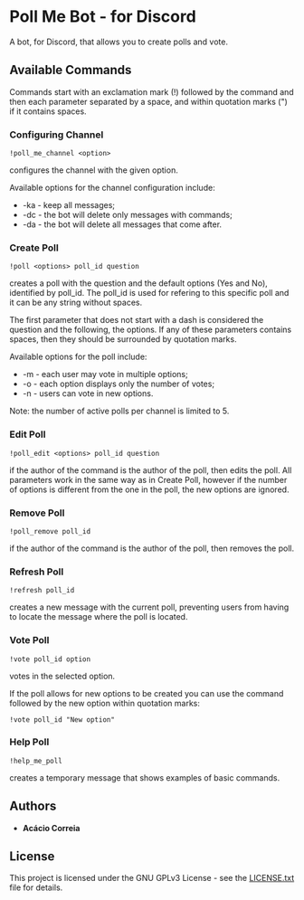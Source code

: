 # Poll Me Bot - for Discord

A bot, for Discord, that allows you to create polls and vote.

## Available Commands

Commands start with an exclamation mark (!) followed by the command and then each parameter separated by a space, and within quotation marks (") if it contains spaces.

### Configuring Channel

```
!poll_me_channel <option>
```
configures the channel with the given option.

Available options for the channel configuration include:
* -ka - keep all messages;
* -dc - the bot will delete only messages with commands;
* -da - the bot will delete all messages that come after.

### Create Poll

```
!poll <options> poll_id question
```
creates a poll with the question and the default options (Yes and No), identified by poll_id.
The poll_id is used for refering to this specific poll and it can be any string without spaces.

The first parameter that does not start with a dash is considered the question and the following, the options.
If any of these parameters contains spaces, then they should be surrounded by quotation marks.

Available options for the poll include:
* -m - each user may vote in multiple options;
* -o - each option displays only the number of votes;
* -n - users can vote in new options.

Note: the number of active polls per channel is limited to 5.

### Edit Poll

```
!poll_edit <options> poll_id question
```
if the author of the command is the author of the poll, then edits the poll.
All parameters work in the same way as in Create Poll, however if the number of options is different from the one in the poll, the new options are ignored.

### Remove Poll

```
!poll_remove poll_id
```
if the author of the command is the author of the poll, then removes the poll.


### Refresh Poll

```
!refresh poll_id
```
creates a new message with the current poll, preventing users from having to locate the message where the poll is located.

### Vote Poll

```
!vote poll_id option
```
votes in the selected option.

If the poll allows for new options to be created you can use the command followed by the new option within quotation marks:
```
!vote poll_id "New option"
```

### Help Poll

```
!help_me_poll
```
creates a temporary message that shows examples of basic commands.

## Authors

* **Acácio Correia**

## License

This project is licensed under the GNU GPLv3 License - see the [LICENSE.txt](LICENSE.txt) file for details.

